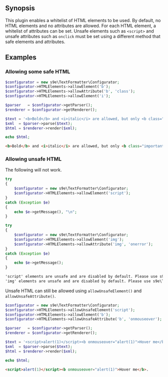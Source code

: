 ## Synopsis

This plugin enables a whitelist of HTML elements to be used. By default, no HTML elements and no attributes are allowed. For each HTML element, a whitelist of attributes can be set. Unsafe elements such as `<script>` and unsafe attributes such as `onclick` must be set using a different method that safe elements and attributes.

## Examples

### Allowing some safe HTML

```php
$configurator = new s9e\TextFormatter\Configurator;
$configurator->HTMLElements->allowElement('b');
$configurator->HTMLElements->allowAttribute('b', 'class');
$configurator->HTMLElements->allowElement('i');

$parser   = $configurator->getParser();
$renderer = $configurator->getRenderer();

$text = '<b>Bold</b> and <i>italic</i> are allowed, but only <b class="important">bold</b> can use the "class" attribute, not <i class="important">italic</i>.';
$xml  = $parser->parse($text);
$html = $renderer->render($xml);

echo $html;
```
```html
<b>Bold</b> and <i>italic</i> are allowed, but only <b class="important">bold</b> can use the "class" attribute, not <i>italic</i>.
```

### Allowing unsafe HTML

The following will not work.
```php
try
{
	$configurator = new s9e\TextFormatter\Configurator;
	$configurator->HTMLElements->allowElement('script');
}
catch (Exception $e)
{
	echo $e->getMessage(), "\n";
}

try
{
	$configurator = new s9e\TextFormatter\Configurator;
	$configurator->HTMLElements->allowElement('img');
	$configurator->HTMLElements->allowAttribute('img', 'onerror');
}
catch (Exception $e)
{
	echo $e->getMessage();
}
```
```html
'script' elements are unsafe and are disabled by default. Please use s9e\TextFormatter\Plugins\HTMLElements\Configurator::allowUnsafeElement() to bypass this security measure
'img' elements are unsafe and are disabled by default. Please use s9e\TextFormatter\Plugins\HTMLElements\Configurator::allowUnsafeAttribute() to bypass this security measure
```
Unsafe HTML can still be allowed using `allowUnsafeElement()` and `allowUnsafeAttribute()`.
```php
$configurator = new s9e\TextFormatter\Configurator;
$configurator->HTMLElements->allowUnsafeElement('script');
$configurator->HTMLElements->allowElement('b');
$configurator->HTMLElements->allowUnsafeAttribute('b', 'onmouseover');

$parser   = $configurator->getParser();
$renderer = $configurator->getRenderer();

$text = '<script>alert(1)</script><b onmouseover="alert(1)">Hover me</b>.';
$xml  = $parser->parse($text);
$html = $renderer->render($xml);

echo $html;
```
```html
<script>alert(1)</script><b onmouseover="alert(1)">Hover me</b>.
```
